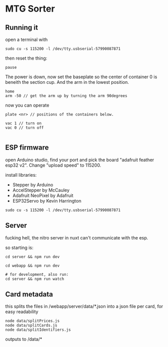 # MTG Sorter

## Running it

open a terminal with 

```
sudo cu -s 115200 -l /dev/tty.usbserial-57990087871
```

then reset the thing:
```
pause
```

The power is down, now set the baseplate so the center of container 0 is beneith the section cup.
And the arm in the lowest position.

```
home
arm -50 // get the arm up by turning the arm 90degrees
```

now you can operate
```
plate <nr> // positions of the containers below.

vac 1 // turn on
vac 0 // turn off


```

## ESP firmware

open Arduino studio, find your port and pick the board "adafruit feather esp32 v2". Change "upload speed" to 115200.

install libraries:
- Stepper by Arduino
- AccelStepper by McCauley
- Adafruit NeoPixel by Adafruit
- ESP32Servo by Kevin Harrington

```
sudo cu -s 115200 -l /dev/tty.usbserial-57990087871
```


## Server

fucking hell, the nitro server in nuxt can't communicate with the esp.

so starting is:

```
cd server && npm run dev

cd webapp && npm run dev

# for development, also run:
cd server && npm run watch
```

## Card metadata

this splits the files in /webapp/server/data/*.json into a json file per card, for easy readability

```
node data/splitPrices.js
node data/splitCards.js
node data/splitIdentifiers.js
```

outputs to /data/*